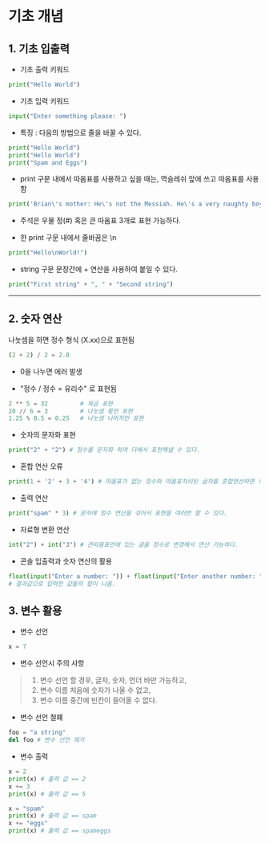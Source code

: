 # 기초 개념

## 1. 기초 입출력
- 기초 출력 키워드
```python
print("Hello World") 
```
- 기초 입력 키워드
```python
input("Enter something please: ")
```

- 특징 : 다음의 방법으로 줄을 바꿀 수 있다.
```python
print("Hello World")
print("Hello World")
print("Spam and Eggs")
```

- print 구문 내에서 따옴표를 사용하고 싶을 때는, 역슬레쉬 앞에 쓰고 따옴표를 사용함
```python
print('Brian\'s mother: He\'s not the Messiah. He\'s a very naughty boy!')
```

- 주석은 우물 정(#) 혹은 큰 따옴표 3개로 표현 가능하다.

- 한 print 구문 내에서 줄바꿈은 \n
```python
print("Hello\nWorld!") 
```
- string 구문 문장간에 + 연산을 사용하여 붙일 수 있다.
```python
print("First string" + ", " + "Second string") 
```
---
## 2. 숫자 연산

나눗셈을 하면 정수 형식 (X.xx)으로 표현됨
```python
(2 + 2) / 2 = 2.0 
```
* 0을 나누면 에러 발생

* "정수 / 정수 = 유리수" 로 표현됨

```python
2 ** 5 = 32         # 제곱 표현
20 // 6 = 3         # 나눗셈 몫만 표현
1.25 % 0.5 = 0.25   # 나눗셈 나머지만 표현
```
- 숫자의 문자화 표현
```python
print("2" + "2") # 정수를 문자화 하여 다해서 표현해낼 수 있다.
```
- 혼합 연산 오류
```python
print(1 + '2' + 3 + '4') # 따옴표가 없는 정수와 따옴표처리된 글자를 혼합연산하면 오류가 나온다.
```
- 출력 연산
```python
print("spam" * 3) # 문자에 정수 연산을 섞어서 표현을 여러번 할 수 있다.
```
- 자료형 변환 연산
```python
int("2") + int("3") # 큰따옴표안에 있는 글을 정수로 변경해서 연산 가능하다.
```
- 콘솔 입출력과 숫자 연산의 활용
```python
float(input("Enter a number: ")) + float(input("Enter another number: "))
# 결과값으로 입력한 값들의 합이 나옴.
```


## 3. 변수 활용
- 변수 선언
```python
x = 7 
```
- 변수 선언시 주의 사항
>   1. 변수 선언 할 경우, 글자, 숫자, 언더 바만 가능하고,
>   2. 변수 이름 처음에 숫자가 나올 수 없고,
>   3. 변수 이름 중간에 빈칸이 들어올 수 없다.

- 변수 선언 철폐
```python
foo = "a string"
del foo # 변수 선언 제거
```

- 변수 출력
```python
x = 2
print(x) # 출력 값 == 2
x += 3
print(x) # 출력 값 == 5

x = "spam"
print(x) # 출력 값 == spam
x += "eggs"
print(x) # 출력 값 == spameggs
```